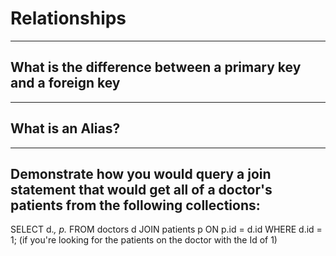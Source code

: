 # Relationships

---

## What is the difference between a primary key and a foreign key



---

## What is an Alias?




---

## Demonstrate how you would query a join statement that would get all of a doctor's patients from the following collections:

SELECT
  d.*,
  p.*
FROM
  doctors d
  JOIN patients p ON p.id = d.id
WHERE
  d.id = 1;
  (if you're looking for the patients on the doctor with the Id of 1)